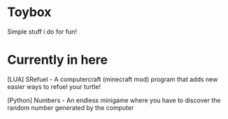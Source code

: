 # Toybox
Simple stuff i do for fun!

# Currently in here
[LUA]
SRefuel - A computercraft (minecraft mod) program that adds new easier ways to refuel your turtle!

[Python]
Numbers - An endless minigame where you have to discover the random number generated by the computer

